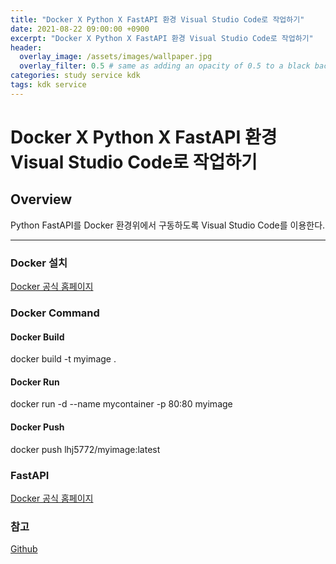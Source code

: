 ```yaml
---
title: "Docker X Python X FastAPI 환경 Visual Studio Code로 작업하기"
date: 2021-08-22 09:00:00 +0900
excerpt: "Docker X Python X FastAPI 환경 Visual Studio Code로 작업하기"
header:
  overlay_image: /assets/images/wallpaper.jpg
  overlay_filter: 0.5 # same as adding an opacity of 0.5 to a black background
categories: study service kdk
tags: kdk service
---
```

Docker X Python X FastAPI 환경 Visual Studio Code로 작업하기
=============

## Overview
Python FastAPI를 Docker 환경위에서 구동하도록 Visual Studio Code를 이용한다.
* * *

### Docker 설치
[Docker 공식 홈페이지](https://docs.docker.com/desktop/windows/install/)

### Docker Command
#### Docker Build
docker build -t myimage .    
#### Docker Run
docker run -d --name mycontainer -p 80:80 myimage
#### Docker Push
docker push lhj5772/myimage:latest

### FastAPI
[Docker 공식 홈페이지](https://fastapi.tiangolo.com/deployment/docker/)


### 참고
[Github](https://github.com/Hyungjung-Lee/StudyFastAPITemplate)